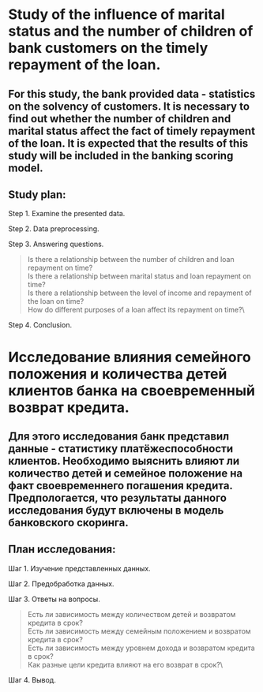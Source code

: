 # Study of the influence of marital status and the number of children of bank customers on the timely repayment of the loan.

## For this study, the bank provided data - statistics on the solvency of customers. It is necessary to find out whether the number of children and marital status affect the fact of timely repayment of the loan. It is expected that the results of this study will be included in the banking scoring model.

## Study plan:

Step 1. Examine the presented data.

Step 2. Data preprocessing.

Step 3. Answering questions.

>Is there a relationship between the number of children and loan repayment on time?\
>Is there a relationship between marital status and loan repayment on time?\
>Is there a relationship between the level of income and repayment of the loan on time?\
>How do different purposes of a loan affect its repayment on time?\

Step 4. Conclusion.

# Исследование влияния семейного положения и количества детей клиентов банка на своевременный возврат кредита.

## Для этого исследования банк представил данные - статистику платёжеспособности клиентов. Необходимо выяснить влияют ли количество детей и семейное положение на факт своевременнего погашения кредита. Предпологается, что результаты данного исследования будут включены в модель банковского скоринга.

## План исследования:

Шаг 1. Изучение представленных данных.

Шаг 2. Предобработка данных.

Шаг 3. Ответы на вопросы.

>Есть ли зависимость между количеством детей и возвратом кредита в срок?\
>Есть ли зависимость между семейным положением и возвратом кредита в срок?\
>Есть ли зависимость между уровнем дохода и возвратом кредита в срок?\
>Как разные цели кредита влияют на его возврат в срок?\

Шаг 4. Вывод.
